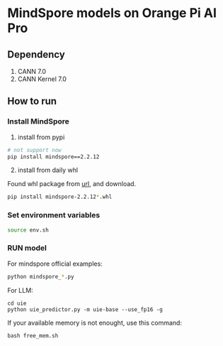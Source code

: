 # MindSpore models on Orange Pi AI Pro

## Dependency

1. CANN 7.0
2. CANN Kernel 7.0

## How to run

### Install MindSpore

1. install from pypi
```bash
# not support now
pip install mindspore==2.2.12
```

2. install from daily whl

Found whl package from [url](https://repo.mindspore.cn/mindspore/mindspore/daily/202403/20240305/r2.2_20240305041520_23a0be836d6a7f3bf7d04a3372e4e7539a265899/unified/aarch64/), and download.

```bash
pip install mindspore-2.2.12*.whl
```
### Set environment variables

```bash
source env.sh
```

### RUN model

For mindspore official examples:

```bash
python mindspore_*.py
```

For LLM:

```
cd uie
python uie_predictor.py -m uie-base --use_fp16 -g
```

If your available memory is not enought, use this command:

```
bash free_mem.sh
```
